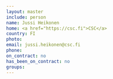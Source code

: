 ```yaml
---
layout: master
include: person
name: Jussi Heikonen
home: <a href="https://csc.fi">CSC</a>
country: FI
photo:
email: jussi.heikonen@csc.fi
phone:
on_contract: no
has_been_on_contract: no
groups:
---
```

